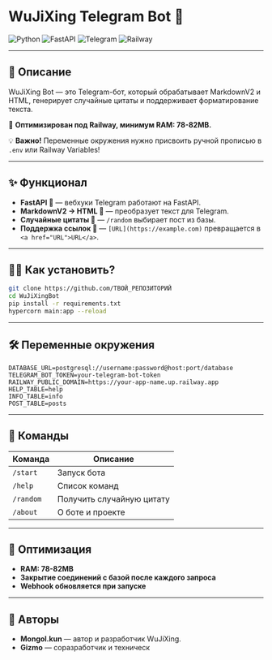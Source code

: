 # WuJiXing Telegram Bot 🚀

![Python](https://img.shields.io/badge/python-3670A0?style=for-the-badge&logo=python&logoColor=ffdd54)
![FastAPI](https://img.shields.io/badge/FastAPI-005571?style=for-the-badge&logo=fastapi)
![Telegram](https://img.shields.io/badge/Telegram-2CA5E0?style=for-the-badge&logo=telegram&logoColor=white)
![Railway](https://img.shields.io/badge/Deployed-Railway-blue?style=for-the-badge&logo=railway)

---

## 📌 Описание  
WuJiXing Bot — это Telegram-бот, который обрабатывает MarkdownV2 и HTML, генерирует случайные цитаты и поддерживает форматирование текста.  

🔧 **Оптимизирован под Railway, минимум RAM: 78-82MB.**  

💡 **Важно!** Переменные окружения нужно присвоить ручной прописью в `.env` или Railway Variables!  

---

## ✨ Функционал  
- **FastAPI 🚀** — вебхуки Telegram работают на FastAPI.  
- **MarkdownV2 → HTML 🎨** — преобразует текст для Telegram.  
- **Случайные цитаты 🎲** — `/random` выбирает пост из базы.  
- **Поддержка ссылок 🔗** — `[URL](https://example.com)` превращается в `<a href="URL">URL</a>`.  

---

## 💁‍♂️ Как установить?  
```bash
git clone https://github.com/ТВОЙ_РЕПОЗИТОРИЙ
cd WuJiXingBot
pip install -r requirements.txt
hypercorn main:app --reload
```

---

## 🛠 Переменные окружения  
```plaintext
DATABASE_URL=postgresql://username:password@host:port/database
TELEGRAM_BOT_TOKEN=your-telegram-bot-token
RAILWAY_PUBLIC_DOMAIN=https://your-app-name.up.railway.app
HELP_TABLE=help
INFO_TABLE=info
POST_TABLE=posts
```

---

## 🤖 Команды  
| Команда  | Описание  |
|-------------|-------------|
| `/start`    | Запуск бота  |
| `/help`     | Список команд  |
| `/random`   | Получить случайную цитату  |
| `/about`    | О боте и проекте  |

---

## 🔧 Оптимизация  
- **RAM: 78-82MB**  
- **Закрытие соединений с базой после каждого запроса**  
- **Webhook обновляется при запуске**  

---

## 👤 Авторы  
- **Mongol.kun** — автор и разработчик WuJiXing.  
- **Gizmo** — соразработчик и техническ
